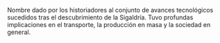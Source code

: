 Nombre dado por los historiadores al conjunto de avances tecnológicos sucedidos tras el descubrimiento de la Sigaldría.
Tuvo profundas implicaciones en el transporte, la producción en masa y la sociedad en general.
